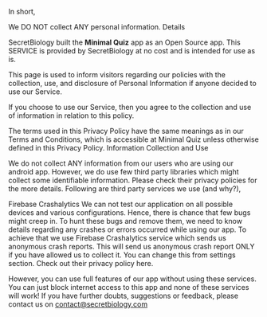 In short,

We DO NOT collect ANY personal information.
Details

SecretBiology built the **Minimal Quiz** app as an Open Source app. This SERVICE is provided by SecretBiology at no cost and is intended for use as is.

This page is used to inform visitors regarding our policies with the collection, use, and disclosure of Personal Information if anyone decided to use our Service.

If you choose to use our Service, then you agree to the collection and use of information in relation to this policy.

The terms used in this Privacy Policy have the same meanings as in our Terms and Conditions, which is accessible at Minimal Quiz unless otherwise defined in this Privacy Policy.
Information Collection and Use

We do not collect ANY information from our users who are using our android app. However, we do use few third party libraries which might collect some identifiable information. Please check their privacy policies for the more details. Following are third party services we use (and why?),

Firebase Crashalytics We can not test our application on all possible devices and various configurations. Hence, there is chance that few bugs might creep in. To hunt these bugs and remove them, we need to know details regarding any crashes or errors occurred while using our app. To achieve that we use Firebase Crashalytics service which sends us anonymous crash reports. This will send us anonymous crash report ONLY if you have allowed us to collect it. You can change this from settings section. Check out their privacy policy here.

However, you can use full features of our app without using these services. You can just block internet access to this app and none of these services will work! If you have further doubts, suggestions or feedback, please contact us on contact@secretbiology.com
